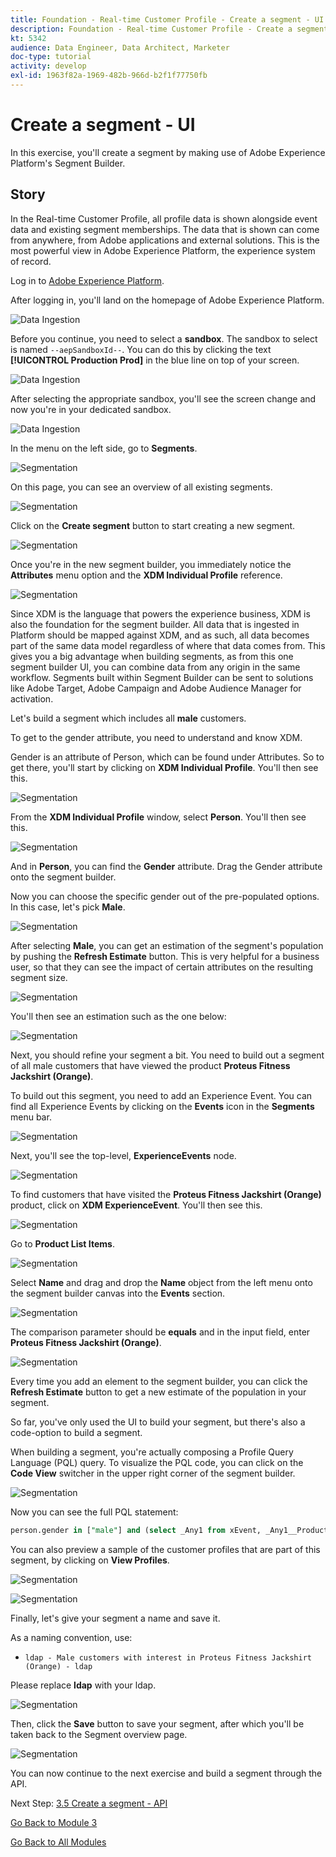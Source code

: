 ```yaml
---
title: Foundation - Real-time Customer Profile - Create a segment - UI
description: Foundation - Real-time Customer Profile - Create a segment - UI
kt: 5342
audience: Data Engineer, Data Architect, Marketer
doc-type: tutorial
activity: develop
exl-id: 1963f82a-1969-482b-966d-b2f1f77750fb
---
```

# Create a segment - UI

In this exercise, you'll create a segment by making use of Adobe Experience Platform's Segment Builder.

## Story

In the Real-time Customer Profile, all profile data is shown alongside event data and existing segment memberships. The data that is shown  can come from anywhere, from Adobe applications and external solutions. This is the most powerful view in Adobe Experience Platform, the experience system of record.

Log in to [Adobe Experience Platform](https://experience.adobe.com/platform).

After logging in, you'll land on the homepage of Adobe Experience Platform.

![Data Ingestion](./images/home.png)

Before you continue, you need to select a **sandbox**. The sandbox to select is named ``--aepSandboxId--``. You can do this by clicking the text **[!UICONTROL Production Prod]** in the blue line on top of your screen.

![Data Ingestion](./images/sb1.png)

After selecting the appropriate sandbox, you'll see the screen change and now you're in your dedicated sandbox.

![Data Ingestion](./images/sb2.png)

In the menu on the left side, go to **Segments**.

![Segmentation](./images/menuseg.png)

On this page, you can see an overview of all existing segments.

![Segmentation](./images/segmentation.png)

Click on the **Create segment** button to start creating a new segment.

![Segmentation](./images/createnewsegment.png)

Once you're in the new segment builder, you immediately notice the **Attributes** menu option and the **XDM Individual Profile** reference.

![Segmentation](./images/segmentationui.png)

Since XDM is the language that powers the experience business, XDM is also the foundation for the segment builder. All data that is ingested in Platform should be mapped against XDM, and as such, all data becomes part of the same data model regardless of where that data comes from. This gives you a big advantage when building segments, as from this one segment builder UI, you can combine data from any origin in the same workflow. Segments built within Segment Builder can be sent to solutions like Adobe Target, Adobe Campaign and Adobe Audience Manager for activation.

Let's build a segment which includes all **male** customers.

To get to the gender attribute, you need to understand and know XDM. 

Gender is an attribute of Person, which can be found under Attributes. So to get there, you'll start by clicking on **XDM Individual Profile**. You'll then see this.

![Segmentation](./images/person.png)

From the **XDM Individual Profile** window, select **Person**. You'll then see this.

![Segmentation](./images/gender.png)

And in **Person**, you can find the **Gender** attribute. Drag the Gender attribute onto the segment builder.

Now you can choose the specific gender out of the pre-populated options. In this case, let's pick **Male**.

![Segmentation](./images/genderselection.png)

After selecting **Male**, you can get an estimation of the segment's population by pushing the **Refresh Estimate** button. This is very helpful for a business user, so that they can see the impact of certain attributes on the resulting segment size.

![Segmentation](./images/segmentpreview.png)

You'll then see an estimation such as the one below:

![Segmentation](./images/segmentpreviewest.png)

Next, you should refine your segment a bit. You need to build out a segment of all male customers that have viewed the product **Proteus Fitness Jackshirt (Orange)**.

To build out this segment, you need to add an Experience Event. You can find all Experience Events by clicking on the **Events** icon in the **Segments** menu bar.

![Segmentation](./images/findee.png)

Next, you'll see the top-level, **ExperienceEvents** node. 

![Segmentation](./images/see.png)

To find customers that have visited the **Proteus Fitness Jackshirt (Orange)** product, click on **XDM ExperienceEvent**. You'll then see this.

![Segmentation](./images/comm_pv.png)

Go to **Product List Items**.

![Segmentation](./images/eeweb.png)

Select **Name** and drag and drop the **Name** object from the left menu onto the segment builder canvas into the **Events** section.

![Segmentation](./images/eewebpdtlname.png)

The comparison parameter should be **equals** and in the input field, enter **Proteus Fitness Jackshirt (Orange)**.

![Segmentation](./images/pv.png)

Every time you add an element to the segment builder, you can click the **Refresh Estimate** button to get a new estimate of the population in your segment.

So far, you've only used the UI to build your segment, but there's also a code-option to build a segment.

When building a segment, you're actually composing a Profile Query Language (PQL) query. To visualize the PQL code, you can click on the **Code View** switcher in the upper right corner of the segment builder.

![Segmentation](./images/codeview.png)

Now you can see the full PQL statement:

```sql
person.gender in ["male"] and (select _Any1 from xEvent, _Any1__Product_list_items1 from _Any1.productListItems where _Any1__Product_list_items1.name.equals("Proteus Fitness Jackshirt (Orange)", false))
```

You can also preview a sample of the customer profiles that are part of this segment, by clicking on **View Profiles**.

![Segmentation](./images/previewprofiles.png)

![Segmentation](./images/previewprofilesdtl.png)

Finally, let's give your segment a name and save it.

As a naming convention, use:

* `ldap - Male customers with interest in Proteus Fitness Jackshirt (Orange) - ldap`

Please replace **ldap** with your ldap.

![Segmentation](./images/segmentname.png)

Then, click the **Save** button to save your segment, after which you'll be taken back to the Segment overview  page.

![Segmentation](./images/savedsegment.png)

You can now continue to the next exercise and build a segment through the API.

Next Step: [3.5 Create a segment - API](./ex5.md)

[Go Back to Module 3](./real-time-customer-profile.md)

[Go Back to All Modules](../../overview.md)
